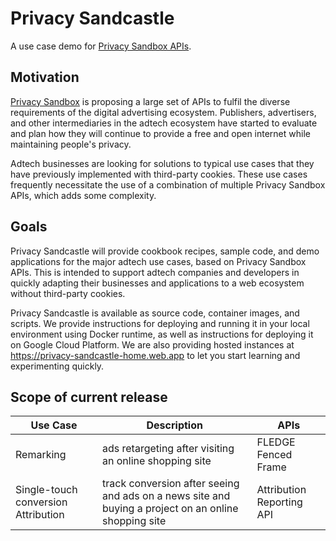# Privacy Sandcastle

A use case demo for [Privacy Sandbox APIs](https://developer.chrome.com/en/docs/privacy-sandbox/).

## Motivation

[Privacy Sandbox](https://privacysandbox.com/) is proposing a large set of APIs to fulfil the diverse requirements of the digital advertising ecosystem. Publishers, advertisers, and other intermediaries in the adtech ecosystem have started to evaluate and plan how they will continue to provide a free and open internet while maintaining people's privacy.

Adtech businesses are looking for solutions to typical use cases that they have previously implemented with third-party cookies. These use cases frequently necessitate the use of a combination of multiple Privacy Sandbox APIs, which adds some complexity.

## Goals

Privacy Sandcastle will provide cookbook recipes, sample code, and demo applications for the major adtech use cases, based on Privacy Sandbox APIs. This is intended to support adtech companies and developers in quickly adapting their businesses and applications to a web ecosystem without third-party cookies.

Privacy Sandcastle is available as source code, container images, and scripts. We provide instructions for deploying and running it in your local environment using Docker runtime, as well as instructions for deploying it on Google Cloud Platform. We are also providing hosted instances at https://privacy-sandcastle-home.web.app to let you start learning and experimenting quickly.

## Scope of current release

| **Use Case**                        | **Description**                                                                                      | **APIs**                  |
| ----------------------------------- | ---------------------------------------------------------------------------------------------------- | ------------------------- |
| Remarking                           | ads retargeting after visiting an online shopping site                                               | FLEDGE <br> Fenced Frame  |
| Single-touch conversion Attribution | track conversion after seeing and ads on a news site and buying a project on an online shopping site | Attribution Reporting API |

